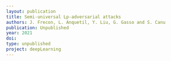 ```yaml
---
layout: publication
title: Semi-universal Lp-adversarial attacks
authors: J. Frecon, L. Anquetil, Y. Liu, G. Gasso and S. Canu
publication: Unpublished
year: 2021
doi:
type: unpublished
project: deepLearning
---
```


